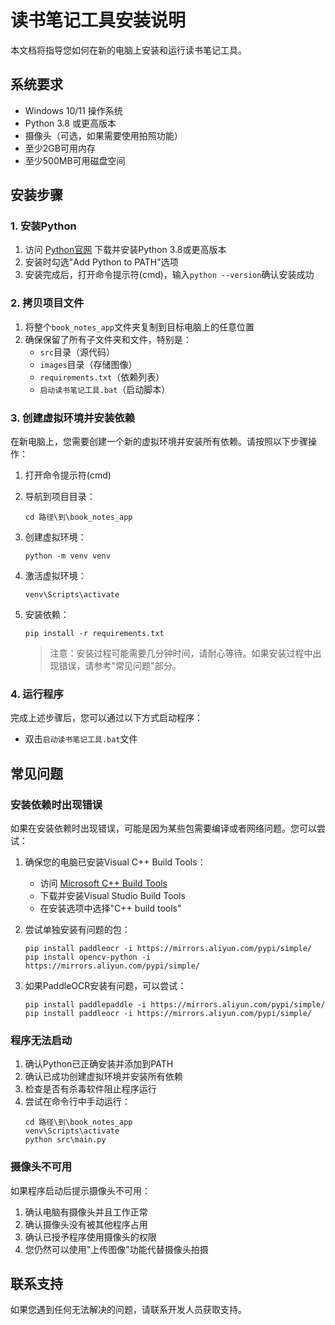 # 读书笔记工具安装说明

本文档将指导您如何在新的电脑上安装和运行读书笔记工具。

## 系统要求

- Windows 10/11 操作系统
- Python 3.8 或更高版本
- 摄像头（可选，如果需要使用拍照功能）
- 至少2GB可用内存
- 至少500MB可用磁盘空间

## 安装步骤

### 1. 安装Python

1. 访问 [Python官网](https://www.python.org/downloads/) 下载并安装Python 3.8或更高版本
2. 安装时勾选"Add Python to PATH"选项
3. 安装完成后，打开命令提示符(cmd)，输入`python --version`确认安装成功

### 2. 拷贝项目文件

1. 将整个`book_notes_app`文件夹复制到目标电脑上的任意位置
2. 确保保留了所有子文件夹和文件，特别是：
   - `src`目录（源代码）
   - `images`目录（存储图像）
   - `requirements.txt`（依赖列表）
   - `启动读书笔记工具.bat`（启动脚本）

### 3. 创建虚拟环境并安装依赖

在新电脑上，您需要创建一个新的虚拟环境并安装所有依赖。请按照以下步骤操作：

1. 打开命令提示符(cmd)
2. 导航到项目目录：
   ```
   cd 路径\到\book_notes_app
   ```
3. 创建虚拟环境：
   ```
   python -m venv venv
   ```
4. 激活虚拟环境：
   ```
   venv\Scripts\activate
   ```
5. 安装依赖：
   ```
   pip install -r requirements.txt
   ```
   
   > 注意：安装过程可能需要几分钟时间，请耐心等待。如果安装过程中出现错误，请参考"常见问题"部分。

### 4. 运行程序

完成上述步骤后，您可以通过以下方式启动程序：

- 双击`启动读书笔记工具.bat`文件

## 常见问题

### 安装依赖时出现错误

如果在安装依赖时出现错误，可能是因为某些包需要编译或者网络问题。您可以尝试：

1. 确保您的电脑已安装Visual C++ Build Tools：
   - 访问 [Microsoft C++ Build Tools](https://visualstudio.microsoft.com/visual-cpp-build-tools/)
   - 下载并安装Visual Studio Build Tools
   - 在安装选项中选择"C++ build tools"

2. 尝试单独安装有问题的包：
   ```
   pip install paddleocr -i https://mirrors.aliyun.com/pypi/simple/
   pip install opencv-python -i https://mirrors.aliyun.com/pypi/simple/
   ```

3. 如果PaddleOCR安装有问题，可以尝试：
   ```
   pip install paddlepaddle -i https://mirrors.aliyun.com/pypi/simple/
   pip install paddleocr -i https://mirrors.aliyun.com/pypi/simple/
   ```

### 程序无法启动

1. 确认Python已正确安装并添加到PATH
2. 确认已成功创建虚拟环境并安装所有依赖
3. 检查是否有杀毒软件阻止程序运行
4. 尝试在命令行中手动运行：
   ```
   cd 路径\到\book_notes_app
   venv\Scripts\activate
   python src\main.py
   ```

### 摄像头不可用

如果程序启动后提示摄像头不可用：

1. 确认电脑有摄像头并且工作正常
2. 确认摄像头没有被其他程序占用
3. 确认已授予程序使用摄像头的权限
4. 您仍然可以使用"上传图像"功能代替摄像头拍摄

## 联系支持

如果您遇到任何无法解决的问题，请联系开发人员获取支持。 